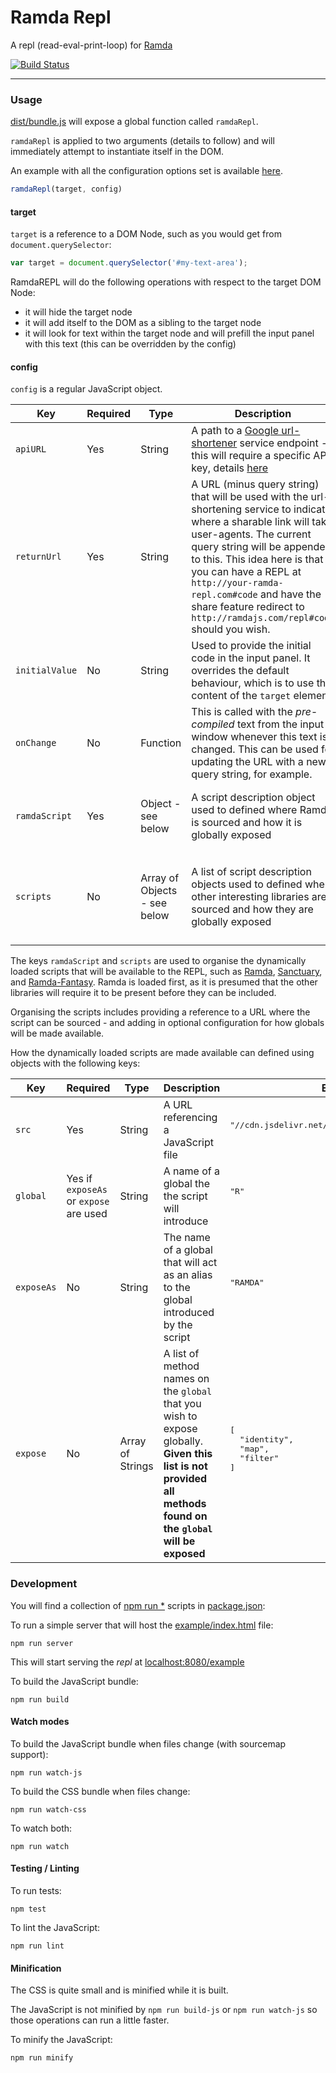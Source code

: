 Ramda Repl
==========

A repl (read-eval-print-loop) for [Ramda](http://ramdajs.com/)

[![Build Status](https://travis-ci.org/ramda/repl.svg?branch=master)](https://travis-ci.org/ramda/repl)

---

### Usage

[dist/bundle.js](dist/bundle.js) will expose a global function called `ramdaRepl`.

`ramdaRepl` is applied to two arguments (details to follow) and will immediately attempt to instantiate itself in the DOM.

An example with all the configuration options set is available [here](example/index.html).

```js
ramdaRepl(target, config)
```

#### target

`target` is a reference to a DOM Node, such as you would get from `document.querySelector`:

```js
var target = document.querySelector('#my-text-area');
```

RamdaREPL will do the following operations with respect to the target DOM Node:

- it will hide the target node
- it will add itself to the DOM as a sibling to the target node
- it will look for text within the target node and will prefill the input panel with this text (this can be overridden by the config)

#### config

`config` is a regular JavaScript object.

<table>
  <thead>
    <tr>
      <th>Key</th>
      <th>Required</th>
      <th>Type</th>
      <th>Description</th>
      <th>Example</th>
    </tr>
  </thead>
  <tbody>
    <tr>
      <td><code>apiURL</code></td>
      <td>Yes</td>
      <td>String</td>
      <td>A path to a <a href="https://developers.google.com/url-shortener/">Google url-shortener</a> service endpoint - this will require a specific API key, details <a href="https://developers.google.com/url-shortener/v1/getting_started">here</a></td>
      <td>
        <pre lang="js">
"https://www.googleapis.com/urlshortener/v1/url?key=APIKEY"
        </pre>
      </td>
    </tr>
    <tr>
      <td><code>returnUrl</code></td>
      <td>Yes</td>
      <td>String</td>
      <td>A URL (minus query string) that will be used with the url-shortening service to indicate where a sharable link will take user-agents. The current query string will be appended to this. This idea here is that you can have a REPL at <code>http://your-ramda-repl.com#code</code> and have the share feature redirect to <code>http://ramdajs.com/repl#code</code> should you wish.</td>
      <td>
        <pre lang="js">
"http://ramdajs.com/repl/"
        </pre>
      </td>
    </tr>
    <tr>
      <td><code>initialValue</code></td>
      <td>No</td>
      <td>String</td>
      <td>Used to provide the initial code in the input panel. It overrides the default behaviour, which is to use the content of the <code>target</code> element.</td>
      <td>
        <pre lang="js">
"identity(1)"
        </pre>
      </td>
    </tr>
    <tr>
      <td><code>onChange</code></td>
      <td>No</td>
      <td>Function</td>
      <td>This is called with the <em>pre-compiled</em> text from the input window whenever this text is changed. This can be used for updating the URL with a new query string, for example.</td>
      <td>
        <pre lang="js">
(code) => window.location.hash = URI.encode(code)
        </pre>
      </td>
    </tr>
    <tr>
      <td><code>ramdaScript</code></td>
      <td>Yes</td>
      <td>Object - see below</td>
      <td>A script description object used to defined where Ramda is sourced and how it is globally exposed</td>
      <td>
        <pre lang="js">
{
  src    : "//cdn.jsdelivr.net/ramda/latest/ramda.min.js",
  global : "R"
}
        </pre>
      </td>
    </tr>
    <tr>
      <td><code>scripts</code></td>
      <td>No</td>
      <td>Array of Objects - see below</td>
      <td>A list of script description objects used to defined where other interesting libraries are sourced and how they are globally exposed</td>
      <td>
        <pre lang="js">
[
  {
    src      :'//wzrd.in/standalone/sanctuary@latest',
    global   : 'sanctuary',
    exposeAs : 'S'
  }
]
        </pre>
      </td>
    </tr>
  </tbody>
</table>


The keys `ramdaScript` and `scripts` are used to organise the dynamically loaded scripts that will be available to the REPL, such as [Ramda][ramda], [Sanctuary][sanctuary], and [Ramda-Fantasy][ramda-fantasy].
Ramda is loaded first, as it is presumed that the other libraries will require it to be present before they can be included.

[ramda]: http://ramdajs.com/
[ramda-fantasy]: https://github.com/ramda/ramda-fantasy
[sanctuary]: https://sanctuary.js.org/

Organising the scripts includes providing a reference to a URL where the script can be sourced - and adding in optional configuration for how globals will be made available.

How the dynamically loaded scripts are made available can defined using objects with the following keys:

<table>
  <thead>
    <tr>
      <th>Key</th>
      <th>Required</th>
      <th>Type</th>
      <th>Description</th>
      <th>Example</th>
    </tr>
  </thead>
  <tbody>
    <tr>
      <td><code>src</code> </td>
      <td>Yes</td>
      <td>String</td>
      <td>A URL referencing a JavaScript file</td>
      <td>
        <pre lang="js">
"//cdn.jsdelivr.net/ramda/latest/ramda.min.js"
        </pre>
      </td>
    </tr>
    <tr>
      <td><code>global</code></td>
      <td>Yes if <code>exposeAs</code> or <code>expose</code> are used </td>
      <td> String </td>
      <td> A name of a global the the script will introduce</td>
      <td>
        <pre lang="js">
"R"
        </pre>
      </td>
    </tr>
    <tr>
      <td><code>exposeAs</code></td>
      <td>No</td>
      <td>String</td>
      <td>The name of a global that will act as an alias to the global introduced by the script</td>
      <td>
        <pre lang="js">
"RAMDA"
        </pre>
      </td>
    </tr>
    <tr>
      <td><code>expose</code></td>
      <td>No</td>
      <td>Array of Strings</td>
      <td>A list of method names on the <code>global</code> that you wish to expose globally. <strong>Given this list is not provided all methods found on the <code>global</code> will be exposed</strong></td>
      <td>
        <pre lang="js">
[
  "identity",
  "map",
  "filter"
]
        </pre>
      </td>
    </tr>
  </tbody>
</table>

### Development

You will find a collection of [npm run *](https://docs.npmjs.com/cli/run-script) scripts in [package.json](package.json):

To run a simple server that will host the [example/index.html](example/index.html) file:

`npm run server`

This will start serving the _repl_ at [localhost:8080/example](http://localhost:8080/example)

To build the JavaScript bundle:

`npm run build`

#### Watch modes

To build the JavaScript bundle when files change (with sourcemap support):

`npm run watch-js`

To build the CSS bundle when files change:

`npm run watch-css`

To watch both:

`npm run watch`

#### Testing / Linting

To run tests:

`npm test`

To lint the JavaScript:

`npm run lint`

#### Minification

The CSS is quite small and is minified while it is built.

The JavaScript is not minified by `npm run build-js` or `npm run watch-js` so those operations can run a little faster.

To minify the JavaScript:

`npm run minify`
